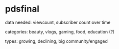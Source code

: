 # pdsfinal
data needed: viewcount, subscriber count over time

categories: beauty, vlogs, gaming, food, education (?)

types: growing, declining, big community/engaged 
